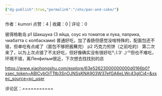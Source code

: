 ```yaml
---
{"dg-publish":true,"permalink":"/xhs/pan-and-cake/"}
---
```


作者：kumori
点赞：4   |   收藏：0   |   评论：0

彼得格勒岛
p1 Шакшука (3 яйца, соус из томатов и лука, паприка, чиабатта с колбасками)
普通好吃，加了香肠但感觉没啥特殊的，配面包还不错，但单吃有点咸了（面包不够把酱蘸完）
p2 巧克力煎饼（之前吃的）
第二次来了，以为上次点错了不太好吃，但好像确实没有很好吃⁽⁽꜀(:3꜂ ꜆)꜄⁾⁾但也不难吃，环境不错，离Ленфильм很近，下次想去找找别的店

https://www.xiaohongshu.com/explore/63e52623000000000d0166b0?xsec_token=ABlCybOjTTtb3SnOJNSsKNA903W37efGA6eLWc43glCi4=&xsec_source=pc_user

评论区：===========

